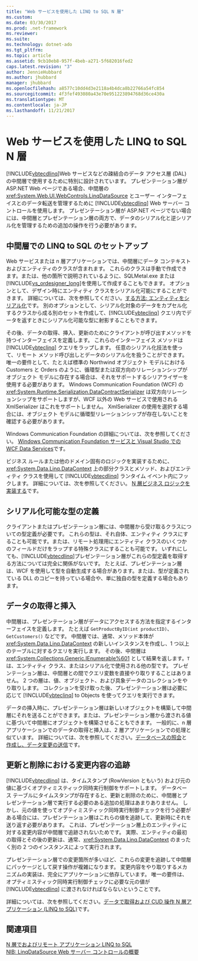 ```yaml
---
title: "Web サービスを使用した LINQ to SQL N 層"
ms.custom: 
ms.date: 03/30/2017
ms.prod: .net-framework
ms.reviewer: 
ms.suite: 
ms.technology: dotnet-ado
ms.tgt_pltfrm: 
ms.topic: article
ms.assetid: 9cb10eb8-957f-4beb-a271-5f682016fed2
caps.latest.revision: "3"
author: JennieHubbard
ms.author: jhubbard
manager: jhubbard
ms.openlocfilehash: a8577c10dd4d3e2118a4b4dca8b22766a54fc854
ms.sourcegitcommit: 4f3fef493080a43e70e951223894768d36ce430a
ms.translationtype: MT
ms.contentlocale: ja-JP
ms.lasthandoff: 11/21/2017
---
```

# <a name="linq-to-sql-n-tier-with-web-services"></a>Web サービスを使用した LINQ to SQL N 層
[!INCLUDE[vbtecdlinq](../../../../../../includes/vbtecdlinq-md.md)]Web サービスなどの疎結合のデータ アクセス層 (DAL) の中間層で使用するために特別に設計されています。 プレゼンテーション層が ASP.NET Web ページである場合、中間層の <xref:System.Web.UI.WebControls.LinqDataSource> とユーザー インターフェイスとのデータ転送を管理するために [!INCLUDE[vbtecdlinq](../../../../../../includes/vbtecdlinq-md.md)] Web サーバー コントロールを使用します。 プレゼンテーション層が ASP.NET ページでない場合には、中間層とプレゼンテーション層の両方で、データのシリアル化と逆シリアル化を管理するための追加の操作を行う必要があります。  
  
## <a name="setting-up-linq-to-sql-on-the-middle-tier"></a>中間層での LINQ to SQL のセットアップ  
 Web サービスまたは n 層アプリケーションでは、中間層にデータ コンテキストおよびエンティティのクラスが含まれます。 これらのクラスは手動で作成できます。または、他の箇所で説明されているように、SQLMetal.exe または[!INCLUDE[vs_ordesigner_long](../../../../../../includes/vs-ordesigner-long-md.md)]を使用して作成することもできます。 オプションとして、デザイン時にエンティティ クラスをシリアル化可能にすることができます。 詳細については、次を参照してください。[する方法: エンティティをシリアル化](../../../../../../docs/framework/data/adonet/sql/linq/how-to-make-entities-serializable.md)です。 別のオプションとして、シリアル化対象のデータをカプセル化するクラスから成る別のセットを作成して、[!INCLUDE[vbteclinq](../../../../../../includes/vbteclinq-md.md)] クエリ内でデータを返すときにシリアル化可能な型に射影することもできます。  
  
 その後、データの取得、挿入、更新のためにクライアントが呼び出すメソッドを持つインターフェイスを定義します。 これらのインターフェイス メソッドは [!INCLUDE[vbteclinq](../../../../../../includes/vbteclinq-md.md)] クエリをラップします。 任意のシリアル化技法を使って、リモート メソッド呼び出しとデータのシリアル化を扱うことができます。 唯一の要件として、たとえば標準の Northwind オブジェクト モデルにおける Customers と Orders のように、循環型または双方向のリレーションシップがオブジェクト モデルに存在する場合は、それをサポートするシリアライザーを使用する必要があります。 Windows Communication Foundation (WCF) の <xref:System.Runtime.Serialization.DataContractSerializer> は双方向リレーションシップをサポートしますが、WCF 以外の Web サービスで使用される XmlSerializer はこれをサポートしません。 XmlSerializer の使用を選択する場合には、オブジェクト モデルに循環型リレーションシップが存在しないことを確認する必要があります。  
  
 Windows Communication Foundation の詳細については、次を参照してください。 [Windows Communication Foundation サービスと Visual Studio での WCF Data Services](/visualstudio/data-tools/windows-communication-foundation-services-and-wcf-data-services-in-visual-studio)です。  
  
 ビジネス ルールまたは他のドメイン固有のロジックを実装するために、<xref:System.Data.Linq.DataContext> 上の部分クラスとメソッド、およびエンティティ クラスを使用して [!INCLUDE[vbtecdlinq](../../../../../../includes/vbtecdlinq-md.md)] ランタイム イベント内にフックします。 詳細については、次を参照してください。 [N 層ビジネス ロジックを実装する](../../../../../../docs/framework/data/adonet/sql/linq/implementing-business-logic-linq-to-sql.md)です。  
  
## <a name="defining-the-serializable-types"></a>シリアル化可能な型の定義  
 クライアントまたはプレゼンテーション層には、中間層から受け取るクラスについての型定義が必要です。 これらの型は、それ自体、エンティティ クラスにすることも可能です。または、リモート処理用にエンティティ クラスのいくつかのフィールドだけをラップする特殊クラスにすることも可能です。 いずれにしても、[!INCLUDE[vbtecdlinq](../../../../../../includes/vbtecdlinq-md.md)]プレゼンテーション層がこれらの型定義を取得する方法については完全に関係がないです。 たとえば、プレゼンテーション層は、WCF を使用して型を自動生成する場合があります。または、型が定義されている DLL のコピーを持っている場合や、単に独自の型を定義する場合もあります。  
  
## <a name="retrieving-and-inserting-data"></a>データの取得と挿入  
 中間層は、プレゼンテーション層がデータにアクセスする方法を指定するインターフェイスを定義します。 たとえば `GetProductByID(int productID)`、`GetCustomers()` などです。 中間層では、通常、メソッド本体が <xref:System.Data.Linq.DataContext> の新しいインスタンスを作成し、1 つ以上のテーブルに対するクエリを実行します。 その後、中間層は <xref:System.Collections.Generic.IEnumerable%601> として結果を返します。`T` は、エンティティ クラス、またはシリアル化で使用される他の型です。 プレゼンテーション層は、中間層との間でクエリ変数を直接やり取りすることはありません。 2 つの層は、値、オブジェクト、および具象データのコレクションをやり取りします。 コレクションを受け取った後、プレゼンテーション層は必要に応じて [!INCLUDE[vbteclinq](../../../../../../includes/vbteclinq-md.md)] to Objects を使ってクエリを実行できます。  
  
 データの挿入時に、プレゼンテーション層は新しいオブジェクトを構築して中間層にそれを送ることができます。または、プレゼンテーション層から渡される値に基づいて中間層にオブジェクトを構築させることもできます。 一般的に、n 層アプリケーションでのデータの取得と挿入は、2 層アプリケーションでの処理と似ています。 詳細については、次を参照してください。[データベースの照会](../../../../../../docs/framework/data/adonet/sql/linq/querying-the-database.md)と[作成し、データ変更の送信](../../../../../../docs/framework/data/adonet/sql/linq/making-and-submitting-data-changes.md)です。  
  
## <a name="tracking-changes-for-updates-and-deletes"></a>更新と削除における変更内容の追跡  
 [!INCLUDE[vbtecdlinq](../../../../../../includes/vbtecdlinq-md.md)] は、タイムスタンプ (RowVersion ともいう) および元の値に基づくオプティミスティック同時実行制御をサポートします。 データベース テーブルにタイムスタンプが存在すると、更新と削除のために、中間層とプレゼンテーション層で実行する必要のある追加の処理はあまりありません。 しかし、元の値を使ってオプティミスティック同時実行制御チェックを行う必要がある場合には、プレゼンテーション層はこれらの値を追跡して、更新時にそれを送り返す必要があります。 これは、プレゼンテーション層上のエンティティに対する変更内容が中間層で追跡されないためです。 実際、エンティティの最初の取得とその後の更新は、通常、<xref:System.Data.Linq.DataContext> のまったく別の 2 つのインスタンスによって実行されます。  
  
 プレゼンテーション層での変更箇所が多いほど、これらの変更を追跡して中間層にパッケージとして戻す操作が複雑になります。 変更内容をやり取りするメカニズムの実装は、完全にアプリケーションに依存しています。 唯一の要件は、オプティミスティック同時実行制御チェックに必要な元の値が [!INCLUDE[vbtecdlinq](../../../../../../includes/vbtecdlinq-md.md)] に渡されなければならないということです。  
  
 詳細については、次を参照してください。[データで取得および CUD 操作 N 層アプリケーション (LINQ to SQL)](../../../../../../docs/framework/data/adonet/sql/linq/data-retrieval-and-cud-operations-in-n-tier-applications.md)です。  
  
## <a name="see-also"></a>関連項目  
 [N 層でおよびリモート アプリケーション LINQ to SQL](../../../../../../docs/framework/data/adonet/sql/linq/n-tier-and-remote-applications-with-linq-to-sql.md)  
 [NIB: LinqDataSource Web サーバー コントロールの概要](http://msdn.microsoft.com/en-us/104cfc3f-7385-47d3-8a51-830dfa791136)
